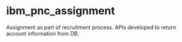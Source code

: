 # ibm_pnc_assignment
Assignment as part of recruitment process. APIs developed to return account information from DB.
